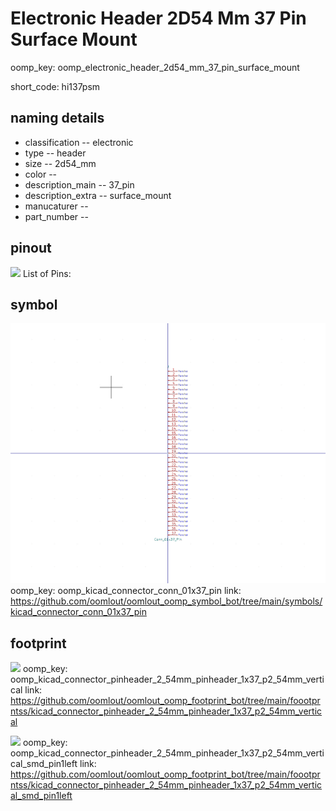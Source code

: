 # Electronic Header 2D54 Mm 37 Pin Surface Mount
oomp_key: oomp_electronic_header_2d54_mm_37_pin_surface_mount  

short_code: hi137psm
## naming details
* classification -- electronic
* type -- header
* size -- 2d54_mm
* color -- 
* description_main -- 37_pin
* description_extra -- surface_mount
* manucaturer -- 
* part_number -- 
## pinout
![](working_pinout_600.png)
List of Pins:

## symbol

![](symbol/0/working/working_600.png)
oomp_key: oomp_kicad_connector_conn_01x37_pin
link: https://github.com/oomlout/oomlout_oomp_symbol_bot/tree/main/symbols/kicad_connector_conn_01x37_pin


## footprint

![](footprint/0/working/working_600.png)
oomp_key: oomp_kicad_connector_pinheader_2_54mm_pinheader_1x37_p2_54mm_vertical
link: https://github.com/oomlout/oomlout_oomp_footprint_bot/tree/main/foootprntss/kicad_connector_pinheader_2_54mm_pinheader_1x37_p2_54mm_vertical

![](footprint/0/working/working_600.png)
oomp_key: oomp_kicad_connector_pinheader_2_54mm_pinheader_1x37_p2_54mm_vertical_smd_pin1left
link: https://github.com/oomlout/oomlout_oomp_footprint_bot/tree/main/foootprntss/kicad_connector_pinheader_2_54mm_pinheader_1x37_p2_54mm_vertical_smd_pin1left
